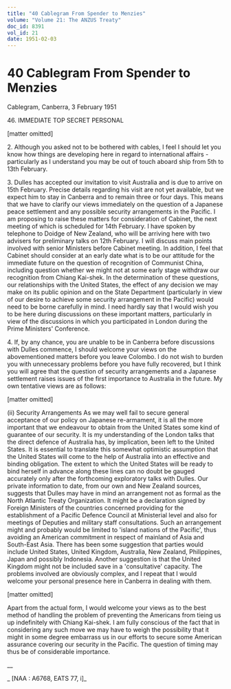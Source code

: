 ```yaml
---
title: "40 Cablegram From Spender to Menzies"
volume: "Volume 21: The ANZUS Treaty"
doc_id: 8391
vol_id: 21
date: 1951-02-03
---
```


# 40 Cablegram From Spender to Menzies

Cablegram, Canberra, 3 February 1951

46\. IMMEDIATE TOP SECRET PERSONAL

[matter omitted]

2\. Although you asked not to be bothered with cables, I feel I should let you know how things are developing here in regard to international affairs - particularly as I understand you may be out of touch aboard ship from 5th to 13th February.

3\. Dulles has accepted our invitation to visit Australia and is due to arrive on 15th February. Precise details regarding his visit are not yet available, but we expect him to stay in Canberra and to remain three or four days. This means that we have to clarify our views immediately on the question of a Japanese peace settlement and any possible security arrangements in the Pacific. I am proposing to raise these matters for consideration of Cabinet, the next meeting of which is scheduled for 14th February. I have spoken by telephone to Doidge of New Zealand, who will be arriving here with two advisers for preliminary talks on 12th February. I will discuss main points involved with senior Ministers before Cabinet meeting. In addition, I feel that Cabinet should consider at an early date what is to be our attitude for the immediate future on the question of recognition of Communist China, including question whether we might not at some early stage withdraw our recognition from Chiang Kai-shek. In the determination of these questions, our relationships with the United States, the effect of any decision we may make on its public opinion and on the State Department (particularly in view of our desire to achieve some security arrangement in the Pacific) would need to be borne carefully in mind. I need hardly say that I would wish you to be here during discussions on these important matters, particularly in view of the discussions in which you participated in London during the Prime Ministers' Conference.

4\. If, by any chance, you are unable to be in Canberra before discussions with Dulles commence, I should welcome your views on the abovementioned matters before you leave Colombo. I do not wish to burden you with unnecessary problems before you have fully recovered, but I think you will agree that the question of security arrangements and a Japanese settlement raises issues of the first importance to Australia in the future. My own tentative views are as follows:

[matter omitted]

(ii) Security Arrangements As we may well fail to secure general acceptance of our policy on Japanese re-armament, it is all the more important that we endeavour to obtain from the United States some kind of guarantee of our security. It is my understanding of the London talks that the direct defence of Australia has, by implication, been left to the United States. It is essential to translate this somewhat optimistic assumption that the United States will come to the help of Australia into an effective and binding obligation. The extent to which the United States will be ready to bind herself in advance along these lines can no doubt be gauged accurately only after the forthcoming exploratory talks with Dulles. Our private information to date, from our own and New Zealand sources, suggests that Dulles may have in mind an arrangement not as formal as the North Atlantic Treaty Organization. It might be a declaration signed by Foreign Ministers of the countries concerned providing for the establishment of a Pacific Defence Council at Ministerial level and also for meetings of Deputies and military staff consultations. Such an arrangement might and probably would be limited to 'island nations of the Pacific', thus avoiding an American commitment in respect of mainland of Asia and South-East Asia. There has been some suggestion that parties would include United States, United Kingdom, Australia, New Zealand, Philippines, Japan and possibly Indonesia. Another suggestion is that the United Kingdom might not be included save in a 'consultative' capacity. The problems involved are obviously complex, and I repeat that I would welcome your personal presence here in Canberra in dealing with them.

[matter omitted]

Apart from the actual form, I would welcome your views as to the best method of handling the problem of preventing the Americans from tieing us up indefinitely with Chiang Kai-shek. I am fully conscious of the fact that in considering any such move we may have to weigh the possibility that it might in some degree embarrass us in our efforts to secure some American assurance covering our security in the Pacific. The question of timing may thus be of considerable importance.

__

_ [NAA : A6768, EATS 77, i]_
